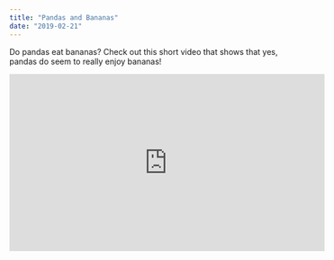 ```yaml
---
title: "Pandas and Bananas"
date: "2019-02-21"
---
```


Do pandas eat bananas? Check out this short video that shows that yes, pandas do
seem to really enjoy bananas!

<iframe width="560" height="315" src="https://www.youtube.com/embed/4SZl1r2O_bY" frameborder="0" allowfullscreen></iframe>
